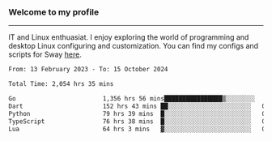 ### Welcome to my profile

---

IT and Linux enthuasiat. I enjoy exploring the world of programming and desktop Linux configuring and customization. You can find my configs and scripts for Sway [here](https://github.com/uroborosq/mess-of-linux-configurations).

<!-- <div display="block">
 	<img align="left" width="48%" alt="isocalendar" src=".github/metrics/isocalendar_metrics.svg" />
	<img align="center" width="48%" alt="contributions" src=".github/metrics/contributions_metrics.svg" />
	<img align="center" alt="languages" src=".github/metrics/languages_metrics.svg" />
</div> -->

<!-- ![](https://komarev.com/ghpvc/?username=uroborosq&color=success&style=flat-square) -->
<!-- [](https://img.shields.io/github/last-commit/uroborosq/uroborosq?label=Profile%20updated&style=flat-square) -->

<!--START_SECTION:waka-->

```txt
From: 13 February 2023 - To: 15 October 2024

Total Time: 2,054 hrs 35 mins

Go                        1,356 hrs 56 mins████████████████▒░░░░░░░░   65.34 %
Dart                      152 hrs 43 mins ██░░░░░░░░░░░░░░░░░░░░░░░   07.35 %
Python                    79 hrs 39 mins  █░░░░░░░░░░░░░░░░░░░░░░░░   03.84 %
TypeScript                76 hrs 38 mins  █░░░░░░░░░░░░░░░░░░░░░░░░   03.69 %
Lua                       64 hrs 3 mins   ▓░░░░░░░░░░░░░░░░░░░░░░░░   03.08 %
```

<!--END_SECTION:waka-->
